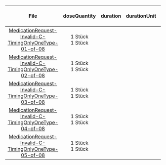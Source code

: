 | File | doseQuantity | duration | durationUnit | frequency | period | periodUnit | Day<br>of<br>Week | Time<br>Of<br>Day | when | bounds[x] |
| :---: | :---: | :---: | :---: | :---: | :---: | :---: | :---: | :---: | :---: | :---: |
| [MedicationRequest-Invalid-C-TimingOnlyOneType-01-of-08](./MedicationRequest-Invalid-C-TimingOnlyOneType-01-of-08.html) | 1 Stück<br>1 Stück |  |  | 1 | 1 | d<br>wk | mon |  | EVE |  |
| [MedicationRequest-Invalid-C-TimingOnlyOneType-02-of-08](./MedicationRequest-Invalid-C-TimingOnlyOneType-02-of-08.html) | 1 Stück<br>1 Stück |  |  | 1 | 1 | d |  |  | NOON |  |
| [MedicationRequest-Invalid-C-TimingOnlyOneType-03-of-08](./MedicationRequest-Invalid-C-TimingOnlyOneType-03-of-08.html) | 1 Stück<br>1 Stück |  |  | 1 | 1 | d<br>wk | fri | 07:00:00 |  |  |
| [MedicationRequest-Invalid-C-TimingOnlyOneType-04-of-08](./MedicationRequest-Invalid-C-TimingOnlyOneType-04-of-08.html) | 1 Stück<br>1 Stück |  |  | 1 | 1 | d |  | 12:00:00 |  |  |
| [MedicationRequest-Invalid-C-TimingOnlyOneType-05-of-08](./MedicationRequest-Invalid-C-TimingOnlyOneType-05-of-08.html) | 1 Stück<br>1 Stück |  |  | 1 | 1 | wk<br>d | tue |  |  |  |
